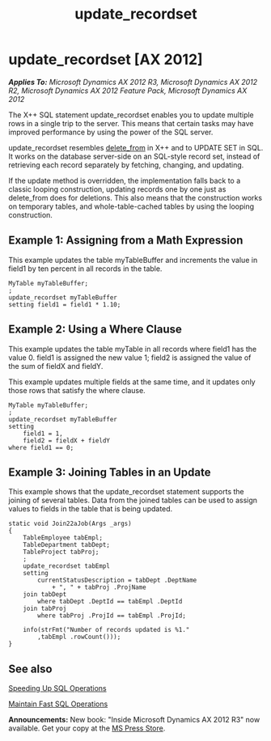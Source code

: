 ﻿---
title: update_recordset
TOCTitle: update_recordset
ms:assetid: 753d8d30-8cb7-42ce-baa2-a3ef4a59e8f7
ms:mtpsurl: https://msdn.microsoft.com/en-us/library/Aa674382(v=AX.60)
ms:contentKeyID: 35245960
ms.date: 05/18/2015
mtps_version: v=AX.60
---

# update\_recordset [AX 2012]


_**Applies To:** Microsoft Dynamics AX 2012 R3, Microsoft Dynamics AX 2012 R2, Microsoft Dynamics AX 2012 Feature Pack, Microsoft Dynamics AX 2012_

The X++ SQL statement update\_recordset enables you to update multiple rows in a single trip to the server. This means that certain tasks may have improved performance by using the power of the SQL server.

update\_recordset resembles [delete\_from](delete-from.md) in X++ and to UPDATE SET in SQL. It works on the database server-side on an SQL-style record set, instead of retrieving each record separately by fetching, changing, and updating.

If the update method is overridden, the implementation falls back to a classic looping construction, updating records one by one just as delete\_from does for deletions. This also means that the construction works on temporary tables, and whole-table-cached tables by using the looping construction.

## Example 1: Assigning from a Math Expression

This example updates the table myTableBuffer and increments the value in field1 by ten percent in all records in the table.

    MyTable myTableBuffer;
    ;
    update_recordset myTableBuffer
    setting field1 = field1 * 1.10;

## Example 2: Using a Where Clause

This example updates the table myTable in all records where field1 has the value 0. field1 is assigned the new value 1; field2 is assigned the value of the sum of fieldX and fieldY.

This example updates multiple fields at the same time, and it updates only those rows that satisfy the where clause.

    MyTable myTableBuffer;
    ;
    update_recordset myTableBuffer
    setting
        field1 = 1,
        field2 = fieldX + fieldY
    where field1 == 0;

## Example 3: Joining Tables in an Update

This example shows that the update\_recordset statement supports the joining of several tables. Data from the joined tables can be used to assign values to fields in the table that is being updated.

    static void Join22aJob(Args _args)
    {
        TableEmployee tabEmpl;
        TableDepartment tabDept;
        TableProject tabProj;
        ;
        update_recordset tabEmpl
        setting
            currentStatusDescription = tabDept .DeptName
                + ", " + tabProj .ProjName
        join tabDept
            where tabDept .DeptId == tabEmpl .DeptId
        join tabProj
            where tabProj .ProjId == tabEmpl .ProjId;
    
        info(strFmt("Number of records updated is %1."
            ,tabEmpl .rowCount()));
    }

## See also

[Speeding Up SQL Operations](speeding-up-sql-operations.md)

[Maintain Fast SQL Operations](maintain-fast-sql-operations.md)

  
**Announcements:** New book: "Inside Microsoft Dynamics AX 2012 R3" now available. Get your copy at the [MS Press Store](https://www.microsoftpressstore.com/store/inside-microsoft-dynamics-ax-2012-r3-9780735685109).

